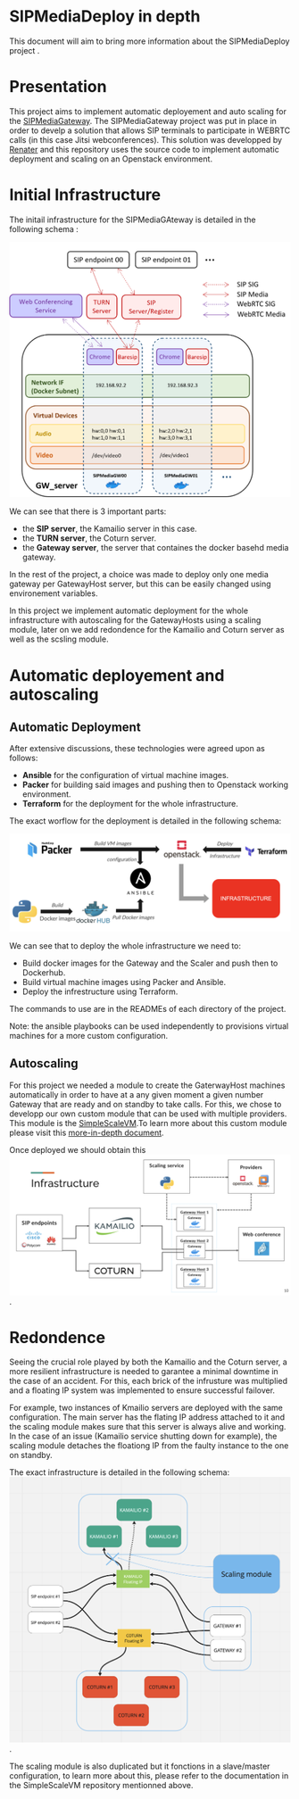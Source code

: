 # SIPMediaDeploy in depth
This document will aim to bring more information about the SIPMediaDeploy project .

# Presentation

This project aims to implement automatic deployement and auto scaling for the [SIPMediaGateway](https://github.com/Renater/SIPMediaGW). The SIPMediaGateway project was put in place in order to develp a solution that allows SIP terminals to participate in WEBRTC calls (in this case Jitsi webconferences). This solution was developped by [Renater](https://github.com/Renater) and this repository uses the source code to implement automatic deployment and scaling on an Openstack environment.

# Initial Infrastructure

The initail infrastructure for the SIPMediaGAteway is detailed in the following schema :

![initial infrastructure](https://github.com/Renater/SIPMediaGW/blob/main/docs/SIPMediaGW.png)

We can see that there is 3 important parts:
* the **SIP server**, the Kamailio server in this case.
* the **TURN server**, the Coturn server.
* the **Gateway server**, the server that containes the docker basehd media gateway.

In the rest of the project, a choice was made to deploy only one media gateway per GatewayHost server, but this can be easily changed using environement variables.

In this project we implement automatic deployment for the whole infrastructure with autoscaling for the GatewayHosts using a scaling module, later on we add redondence for the Kamailio and Coturn server as well as the scsling module.

# Automatic deployement and autoscaling

## Automatic Deployment

After extensive discussions, these technologies were agreed upon as follows:
* **Ansible** for the configuration of virtual machine images.
* **Packer** for building said images and pushing then to Openstack working environment.
* **Terraform** for the deployment for the whole infrastructure.

The exact worflow for the deployment is detailed in the following schema:

![worflow](./deployement-workflow.png)

We can see that to deploy the whole infrastructure we need to:
* Build docker images for the Gateway and the Scaler and push then to Dockerhub.
* Build virtual machine images using Packer and Ansible.
* Deploy the infrestructure using Terraform.

The commands to use are in the READMEs of each directory of the project.

Note: the ansible playbooks can be used independently to provisions virtual machines for a more custom configuration.

## Autoscaling

For this project we needed a module to create the GaterwayHost machines automatically in order to have at a any given moment
a given number Gateway that are ready and on standby to take calls. For this, we chose to developp our own custom module that can be used with multiple providers. This module is the [SimpleScaleVM](https://github.com/Renater/SimpleScaleVM).To learn more about this custom module please visit this [more-in-depth document](https://github.com/Renater/SimpleScaleVM/tree/add-autoscaling-docs).

Once deployed we should obtain this ![infrastructure](./infrastructure.png).

# Redondence

Seeing the crucial role played by both the Kamailio and the Coturn server, a more resilient infrastructure is needed to garantee a minimal downtime in the case of an accident. For this, each brick of the infrusture was multiplied and a floating IP system was implemented to ensure successful failover.

For example, two instances of Kmailio servers are deployed with the same configuration. The main server has the flating IP address attached to it and the scaling module makes sure that this server is always alive and working. In the case of an issue (Kamailio service shutting down for example), the scaling module detaches the floationg IP from the faulty instance to the one on standby.

The exact infrastructure is detailed in the following schema:
![redondance](./redondance.png).

The scaling module is also duplicated but it fonctions in a slave/master configuration, to learn more about this, please refer to the documentation in the SimpleScaleVM repository mentionned above.